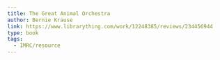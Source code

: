 ```yaml
---
title: The Great Animal Orchestra
author: Bernie Krause
link: https://www.librarything.com/work/12248385/reviews/234456944
type: book
tags:
  - IMRC/resource
---
```

